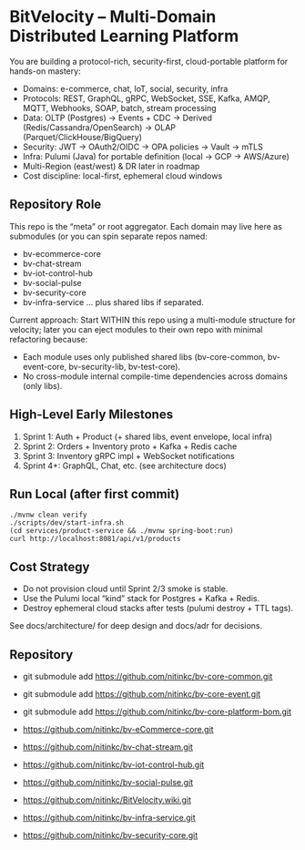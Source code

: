 # BitVelocity – Multi-Domain Distributed Learning Platform

You are building a protocol-rich, security-first, cloud-portable platform for hands-on mastery:
- Domains: e-commerce, chat, IoT, social, security, infra
- Protocols: REST, GraphQL, gRPC, WebSocket, SSE, Kafka, AMQP, MQTT, Webhooks, SOAP, batch, stream processing
- Data: OLTP (Postgres) → Events + CDC → Derived (Redis/Cassandra/OpenSearch) → OLAP (Parquet/ClickHouse/BigQuery)
- Security: JWT → OAuth2/OIDC → OPA policies → Vault → mTLS
- Infra: Pulumi (Java) for portable definition (local → GCP → AWS/Azure)
- Multi-Region (east/west) & DR later in roadmap
- Cost discipline: local-first, ephemeral cloud windows

## Repository Role
This repo is the “meta” or root aggregator. Each domain may live here as submodules (or you can spin separate repos named:
- bv-ecommerce-core
- bv-chat-stream
- bv-iot-control-hub
- bv-social-pulse
- bv-security-core
- bv-infra-service
… plus shared libs if separated.

Current approach: Start WITHIN this repo using a multi-module structure for velocity; later you can eject modules to their own repo with minimal refactoring because:
- Each module uses only published shared libs (bv-core-common, bv-event-core, bv-security-lib, bv-test-core).
- No cross-module internal compile-time dependencies across domains (only libs).

## High-Level Early Milestones
1. Sprint 1: Auth + Product (+ shared libs, event envelope, local infra)
2. Sprint 2: Orders + Inventory proto + Kafka + Redis cache
3. Sprint 3: Inventory gRPC impl + WebSocket notifications
4. Sprint 4+: GraphQL, Chat, etc. (see architecture docs)

## Run Local (after first commit)
```
./mvnw clean verify
./scripts/dev/start-infra.sh
(cd services/product-service && ./mvnw spring-boot:run)
curl http://localhost:8081/api/v1/products
```

## Cost Strategy
- Do not provision cloud until Sprint 2/3 smoke is stable.
- Use the Pulumi local “kind” stack for Postgres + Kafka + Redis.
- Destroy ephemeral cloud stacks after tests (pulumi destroy + TTL tags).

See docs/architecture/ for deep design and docs/adr for decisions.


## Repository

- git submodule add https://github.com/nitinkc/bv-core-common.git
- git submodule add https://github.com/nitinkc/bv-core-event.git
- git submodule add https://github.com/nitinkc/bv-core-platform-bom.git

- https://github.com/nitinkc/bv-eCommerce-core.git
- https://github.com/nitinkc/bv-chat-stream.git
- https://github.com/nitinkc/bv-iot-control-hub.git
- https://github.com/nitinkc/bv-social-pulse.git
- https://github.com/nitinkc/BitVelocity.wiki.git
- https://github.com/nitinkc/bv-infra-service.git
- https://github.com/nitinkc/bv-security-core.git
